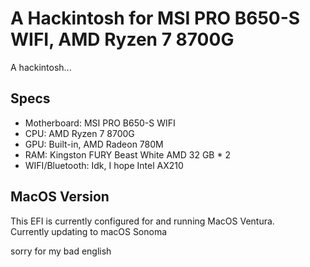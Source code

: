 # A Hackintosh for MSI PRO B650-S WIFI, AMD Ryzen 7 8700G
A hackintosh...

## Specs
- Motherboard: MSI PRO B650-S WIFI   
- CPU: AMD Ryzen 7 8700G  
- GPU: Built-in, AMD Radeon 780M  
- RAM: Kingston FURY Beast White AMD 32 GB * 2  
- WIFI/Bluetooth: Idk, I hope Intel AX210  

## MacOS Version
This EFI is currently configured for and running MacOS Ventura.   
Currently updating to macOS Sonoma

sorry for my bad english
